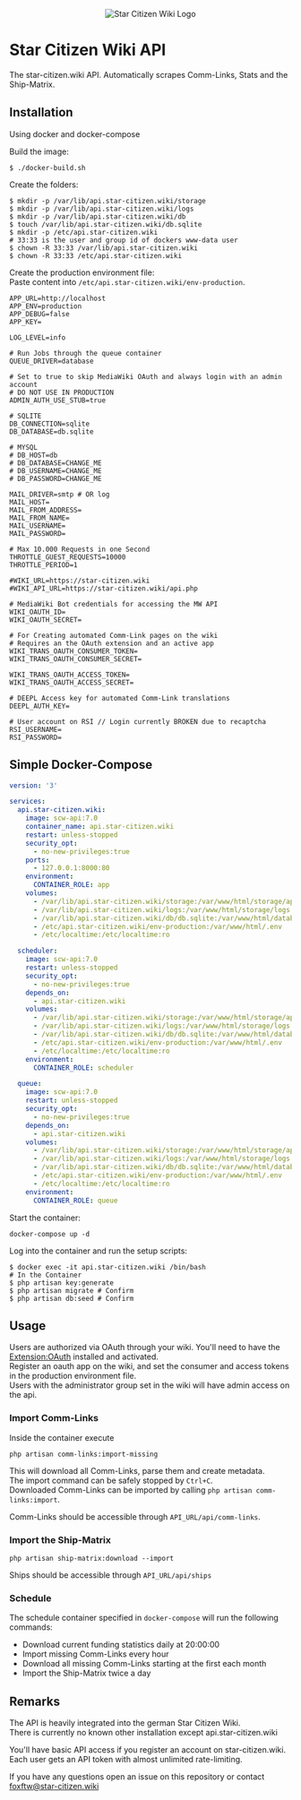 <p align="center">
<img src="https://star-citizen.wiki/images/thumb/e/ef/Star_Citizen_Wiki_Logo.png/157px-Star_Citizen_Wiki_Logo.png?794c2" alt="Star Citizen Wiki Logo" />
</p>

# Star Citizen Wiki API

The star-citizen.wiki API. Automatically scrapes Comm-Links, Stats and the Ship-Matrix.

## Installation
Using docker and docker-compose

Build the image:
```shell script
$ ./docker-build.sh
```

Create the folders:
```shell script
$ mkdir -p /var/lib/api.star-citizen.wiki/storage
$ mkdir -p /var/lib/api.star-citizen.wiki/logs
$ mkdir -p /var/lib/api.star-citizen.wiki/db
$ touch /var/lib/api.star-citizen.wiki/db.sqlite
$ mkdir -p /etc/api.star-citizen.wiki
# 33:33 is the user and group id of dockers www-data user 
$ chown -R 33:33 /var/lib/api.star-citizen.wiki
$ chown -R 33:33 /etc/api.star-citizen.wiki
```

Create the production environment file:  
Paste content into `/etc/api.star-citizen.wiki/env-production`.
```env
APP_URL=http://localhost
APP_ENV=production
APP_DEBUG=false
APP_KEY=

LOG_LEVEL=info

# Run Jobs through the queue container
QUEUE_DRIVER=database

# Set to true to skip MediaWiki OAuth and always login with an admin account
# DO NOT USE IN PRODUCTION
ADMIN_AUTH_USE_STUB=true

# SQLITE
DB_CONNECTION=sqlite
DB_DATABASE=db.sqlite

# MYSQL
# DB_HOST=db
# DB_DATABASE=CHANGE_ME
# DB_USERNAME=CHANGE_ME
# DB_PASSWORD=CHANGE_ME

MAIL_DRIVER=smtp # OR log
MAIL_HOST=
MAIL_FROM_ADDRESS=
MAIL_FROM_NAME=
MAIL_USERNAME=
MAIL_PASSWORD=

# Max 10.000 Requests in one Second
THROTTLE_GUEST_REQUESTS=10000
THROTTLE_PERIOD=1

#WIKI_URL=https://star-citizen.wiki
#WIKI_API_URL=https://star-citizen.wiki/api.php

# MediaWiki Bot credentials for accessing the MW API
WIKI_OAUTH_ID=
WIKI_OAUTH_SECRET=

# For Creating automated Comm-Link pages on the wiki
# Requires an the OAuth extension and an active app 
WIKI_TRANS_OAUTH_CONSUMER_TOKEN=
WIKI_TRANS_OAUTH_CONSUMER_SECRET=

WIKI_TRANS_OAUTH_ACCESS_TOKEN=
WIKI_TRANS_OAUTH_ACCESS_SECRET=

# DEEPL Access key for automated Comm-Link translations
DEEPL_AUTH_KEY=

# User account on RSI // Login currently BROKEN due to recaptcha
RSI_USERNAME=
RSI_PASSWORD=

```

## Simple Docker-Compose
```yaml
version: '3'

services:
  api.star-citizen.wiki:
    image: scw-api:7.0
    container_name: api.star-citizen.wiki
    restart: unless-stopped
    security_opt:
      - no-new-privileges:true
    ports:
      - 127.0.0.1:8000:80
    environment:
      CONTAINER_ROLE: app
    volumes:
      - /var/lib/api.star-citizen.wiki/storage:/var/www/html/storage/app
      - /var/lib/api.star-citizen.wiki/logs:/var/www/html/storage/logs
      - /var/lib/api.star-citizen.wiki/db/db.sqlite:/var/www/html/database/db.sqlite
      - /etc/api.star-citizen.wiki/env-production:/var/www/html/.env
      - /etc/localtime:/etc/localtime:ro

  scheduler:
    image: scw-api:7.0
    restart: unless-stopped
    security_opt:
      - no-new-privileges:true
    depends_on:
      - api.star-citizen.wiki
    volumes:
      - /var/lib/api.star-citizen.wiki/storage:/var/www/html/storage/app
      - /var/lib/api.star-citizen.wiki/logs:/var/www/html/storage/logs
      - /var/lib/api.star-citizen.wiki/db/db.sqlite:/var/www/html/database/db.sqlite
      - /etc/api.star-citizen.wiki/env-production:/var/www/html/.env
      - /etc/localtime:/etc/localtime:ro
    environment:
      CONTAINER_ROLE: scheduler

  queue:
    image: scw-api:7.0
    restart: unless-stopped
    security_opt:
      - no-new-privileges:true
    depends_on:
      - api.star-citizen.wiki
    volumes:
      - /var/lib/api.star-citizen.wiki/storage:/var/www/html/storage/app
      - /var/lib/api.star-citizen.wiki/logs:/var/www/html/storage/logs
      - /var/lib/api.star-citizen.wiki/db/db.sqlite:/var/www/html/database/db.sqlite
      - /etc/api.star-citizen.wiki/env-production:/var/www/html/.env
      - /etc/localtime:/etc/localtime:ro
    environment:
      CONTAINER_ROLE: queue

```

Start the container:
```shell script
docker-compose up -d
```

Log into the container and run the setup scripts:
```shell script
$ docker exec -it api.star-citizen.wiki /bin/bash
# In the Container
$ php artisan key:generate
$ php artisan migrate # Confirm
$ php artisan db:seed # Confirm

```

## Usage
Users are authorized via OAuth through your wiki. 
You'll need to have the [Extension:OAuth](https://www.mediawiki.org/wiki/Extension:OAuth) installed and activated.  
Register an oauth app on the wiki, and set the consumer and access tokens in the production environment file.  
Users with the administrator group set in the wiki will have admin access on the api.

### Import Comm-Links
Inside the container execute
```shell script
php artisan comm-links:import-missing
```
This will download all Comm-Links, parse them and create metadata.  
The import command can be safely stopped by `Ctrl+C`.  
Downloaded Comm-Links can be imported by calling `php artisan comm-links:import`.

Comm-Links should be accessible through `API_URL/api/comm-links`.

### Import the Ship-Matrix
```shell script
php artisan ship-matrix:download --import
```

Ships should be accessible through `API_URL/api/ships`

### Schedule
The schedule container specified in `docker-compose` will run the following commands:

- Download current funding statistics daily at 20:00:00
- Import missing Comm-Links every hour
- Download all missing Comm-Links starting at the first each month
- Import the Ship-Matrix twice a day

## Remarks
The API is heavily integrated into the german Star Citizen Wiki.  
There is currently no known other installation except api.star-citizen.wiki

You'll have basic API access if you register an account on star-citizen.wiki. Each user gets an API token with almost unlimited rate-limiting.

If you have any questions open an issue on this repository or contact foxftw@star-citizen.wiki 